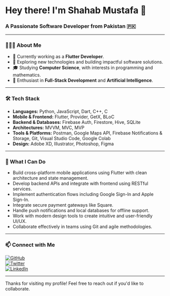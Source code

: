 # Hey there! I'm Shahab Mustafa 👋

### A Passionate Software Developer from Pakistan 🇵🇰

---

### 👨🏻‍💻 About Me
- 🔭 Currently working as a **Flutter Developer**.
- 🤔 Exploring new technologies and building impactful software solutions.
- 🎓 Studying **Computer Science**, with interests in programming and mathematics.
- 🌱 Enthusiast in **Full-Stack Development** and **Artificial Intelligence**.

---

### 🛠 Tech Stack

- **Languages:** Python, JavaScript, Dart, C++, C  
- **Mobile & Frontend:** Flutter, Provider, GetX, BLoC  
- **Backend & Databases:** Firebase Auth, Firestore, Hive, SQLite  
- **Architectures:** MVVM, MVC, MVP  
- **Tools & Platforms:** Postman, Google Maps API, Firebase Notifications & Storage, Git, Visual Studio Code, Google Colab  
- **Design:** Adobe XD, Illustrator, Photoshop, Figma  

---

### 🚀 What I Can Do

- Build cross-platform mobile applications using Flutter with clean architecture and state management.
- Develop backend APIs and integrate with frontend using RESTful services.
- Implement authentication flows including Google Sign-In and Apple Sign-In.
- Integrate secure payment gateways like Square.
- Handle push notifications and local databases for offline support.
- Work with modern design tools to create intuitive and user-friendly UI/UX.
- Collaborate effectively in teams using Git and agile methodologies.

---

### 📫 Connect with Me

[![GitHub](https://img.shields.io/badge/github-%2324292e.svg?style=for-the-badge&logo=github&logoColor=white)](https://github.com/Shahabmustafa)  
[![Twitter](https://img.shields.io/badge/twitter-%2300acee.svg?style=for-the-badge&logo=twitter&logoColor=white)](https://twitter.com/ShahabMustafa9)  
[![LinkedIn](https://img.shields.io/badge/linkedin-%231E77B5.svg?style=for-the-badge&logo=linkedin&logoColor=white)](https://linkedin.com/in/shahab-mustafa-842688211)

---

Thanks for visiting my profile! Feel free to reach out if you'd like to collaborate.
